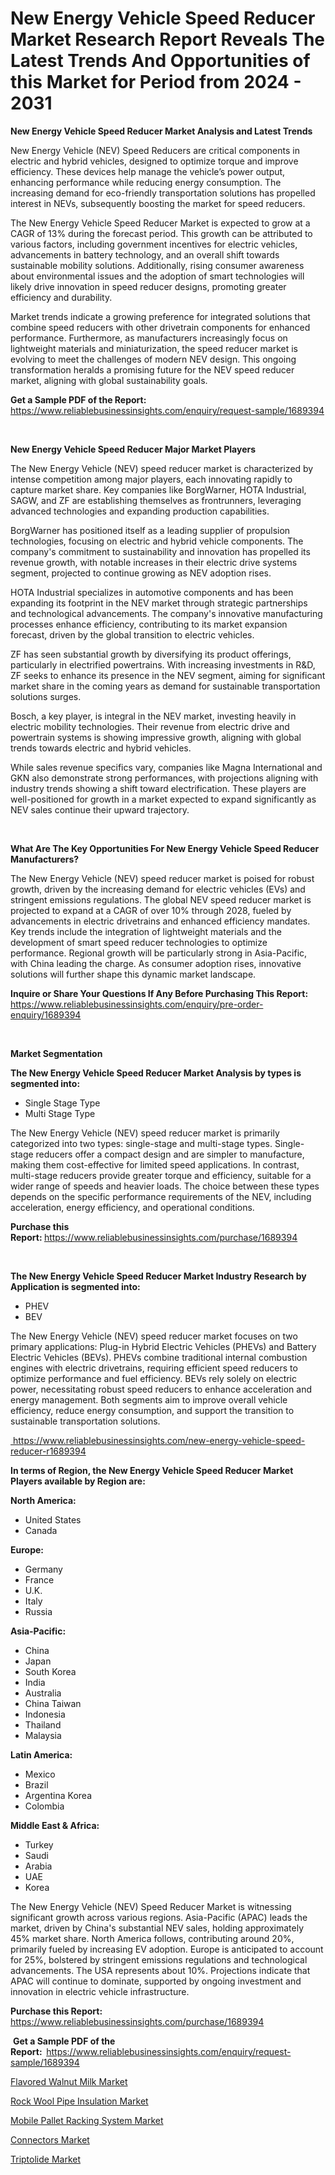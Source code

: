 <p><h1>New Energy Vehicle Speed Reducer Market Research Report Reveals The Latest Trends And Opportunities of this Market for Period from 2024 - 2031</h1></p><p><strong>New Energy Vehicle Speed Reducer Market Analysis and Latest Trends</strong></p>
<p><p>New Energy Vehicle (NEV) Speed Reducers are critical components in electric and hybrid vehicles, designed to optimize torque and improve efficiency. These devices help manage the vehicle’s power output, enhancing performance while reducing energy consumption. The increasing demand for eco-friendly transportation solutions has propelled interest in NEVs, subsequently boosting the market for speed reducers.</p><p>The New Energy Vehicle Speed Reducer Market is expected to grow at a CAGR of 13% during the forecast period. This growth can be attributed to various factors, including government incentives for electric vehicles, advancements in battery technology, and an overall shift towards sustainable mobility solutions. Additionally, rising consumer awareness about environmental issues and the adoption of smart technologies will likely drive innovation in speed reducer designs, promoting greater efficiency and durability.</p><p>Market trends indicate a growing preference for integrated solutions that combine speed reducers with other drivetrain components for enhanced performance. Furthermore, as manufacturers increasingly focus on lightweight materials and miniaturization, the speed reducer market is evolving to meet the challenges of modern NEV design. This ongoing transformation heralds a promising future for the NEV speed reducer market, aligning with global sustainability goals.</p></p>
<p><strong>Get a Sample PDF of the Report:&nbsp;</strong> <a href="https://www.reliablebusinessinsights.com/enquiry/request-sample/1689394?utm_campaign=113&utm_medium=2&utm_source=Github&utm_content=ia&utm_term=17102024&utm_id=new-energy-vehicle-speed-reducer">https://www.reliablebusinessinsights.com/enquiry/request-sample/1689394</a></p>
<p>&nbsp;</p>
<p><strong>New Energy Vehicle Speed Reducer Major Market Players</strong></p>
<p><p>The New Energy Vehicle (NEV) speed reducer market is characterized by intense competition among major players, each innovating rapidly to capture market share. Key companies like BorgWarner, HOTA Industrial, SAGW, and ZF are establishing themselves as frontrunners, leveraging advanced technologies and expanding production capabilities.</p><p>BorgWarner has positioned itself as a leading supplier of propulsion technologies, focusing on electric and hybrid vehicle components. The company's commitment to sustainability and innovation has propelled its revenue growth, with notable increases in their electric drive systems segment, projected to continue growing as NEV adoption rises.</p><p>HOTA Industrial specializes in automotive components and has been expanding its footprint in the NEV market through strategic partnerships and technological advancements. The company's innovative manufacturing processes enhance efficiency, contributing to its market expansion forecast, driven by the global transition to electric vehicles.</p><p>ZF has seen substantial growth by diversifying its product offerings, particularly in electrified powertrains. With increasing investments in R&D, ZF seeks to enhance its presence in the NEV segment, aiming for significant market share in the coming years as demand for sustainable transportation solutions surges.</p><p>Bosch, a key player, is integral in the NEV market, investing heavily in electric mobility technologies. Their revenue from electric drive and powertrain systems is showing impressive growth, aligning with global trends towards electric and hybrid vehicles.</p><p>While sales revenue specifics vary, companies like Magna International and GKN also demonstrate strong performances, with projections aligning with industry trends showing a shift toward electrification. These players are well-positioned for growth in a market expected to expand significantly as NEV sales continue their upward trajectory.</p></p>
<p>&nbsp;</p>
<p><strong>What Are The Key Opportunities For New Energy Vehicle Speed Reducer Manufacturers?</strong></p>
<p><p>The New Energy Vehicle (NEV) speed reducer market is poised for robust growth, driven by the increasing demand for electric vehicles (EVs) and stringent emissions regulations. The global NEV speed reducer market is projected to expand at a CAGR of over 10% through 2028, fueled by advancements in electric drivetrains and enhanced efficiency mandates. Key trends include the integration of lightweight materials and the development of smart speed reducer technologies to optimize performance. Regional growth will be particularly strong in Asia-Pacific, with China leading the charge. As consumer adoption rises, innovative solutions will further shape this dynamic market landscape.</p></p>
<p><strong>Inquire or Share Your Questions If Any Before Purchasing This Report:</strong> <a href="https://www.reliablebusinessinsights.com/enquiry/pre-order-enquiry/1689394?utm_campaign=113&utm_medium=2&utm_source=Github&utm_content=ia&utm_term=17102024&utm_id=new-energy-vehicle-speed-reducer">https://www.reliablebusinessinsights.com/enquiry/pre-order-enquiry/1689394</a></p>
<p>&nbsp;</p>
<p><strong>Market Segmentation</strong></p>
<p><strong>The New Energy Vehicle Speed Reducer Market Analysis by types is segmented into:</strong></p>
<p><ul><li>Single Stage Type</li><li>Multi Stage Type</li></ul></p>
<p><p>The New Energy Vehicle (NEV) speed reducer market is primarily categorized into two types: single-stage and multi-stage types. Single-stage reducers offer a compact design and are simpler to manufacture, making them cost-effective for limited speed applications. In contrast, multi-stage reducers provide greater torque and efficiency, suitable for a wider range of speeds and heavier loads. The choice between these types depends on the specific performance requirements of the NEV, including acceleration, energy efficiency, and operational conditions.</p></p>
<p><strong>Purchase this Report:&nbsp;</strong><a href="https://www.reliablebusinessinsights.com/purchase/1689394?utm_campaign=113&utm_medium=2&utm_source=Github&utm_content=ia&utm_term=17102024&utm_id=new-energy-vehicle-speed-reducer">https://www.reliablebusinessinsights.com/purchase/1689394</a></p>
<p>&nbsp;</p>
<p><strong>The New Energy Vehicle Speed Reducer Market Industry Research by Application is segmented into:</strong></p>
<p><ul><li>PHEV</li><li>BEV</li></ul></p>
<p><p>The New Energy Vehicle (NEV) speed reducer market focuses on two primary applications: Plug-in Hybrid Electric Vehicles (PHEVs) and Battery Electric Vehicles (BEVs). PHEVs combine traditional internal combustion engines with electric drivetrains, requiring efficient speed reducers to optimize performance and fuel efficiency. BEVs rely solely on electric power, necessitating robust speed reducers to enhance acceleration and energy management. Both segments aim to improve overall vehicle efficiency, reduce energy consumption, and support the transition to sustainable transportation solutions.</p></p>
<p><a href="https://www.reliablebusinessinsights.com/new-energy-vehicle-speed-reducer-r1689394?utm_campaign=113&utm_medium=2&utm_source=Github&utm_content=ia&utm_term=17102024&utm_id=new-energy-vehicle-speed-reducer">&nbsp;https://www.reliablebusinessinsights.com/new-energy-vehicle-speed-reducer-r1689394</a></p>
<p><strong>In terms of Region, the New Energy Vehicle Speed Reducer Market Players available by Region are:</strong></p>
<p>
    <p> <strong> North America: </strong>
        <ul>
            <li>United States</li>
            <li>Canada</li>
        </ul>
        </p> 
    <p> <strong> Europe: </strong>
        <ul>
            <li>Germany</li>
            <li>France</li>
            <li>U.K.</li>
            <li>Italy</li>
            <li>Russia</li>
        </ul>
        </p> 
    <p> <strong> Asia-Pacific: </strong>
        <ul>
            <li>China</li>
            <li>Japan</li>
            <li>South Korea</li>
            <li>India</li>
            <li>Australia</li>
            <li>China Taiwan</li>
            <li>Indonesia</li>
            <li>Thailand</li>
            <li>Malaysia</li>
        </ul>
        </p> 
    <p> <strong> Latin America: </strong>
        <ul>
            <li>Mexico</li>
            <li>Brazil</li>
            <li>Argentina Korea</li>
            <li>Colombia</li>
        </ul>
        </p> 
    <p> <strong> Middle East & Africa: </strong>
        <ul>
            <li>Turkey</li>
            <li>Saudi</li>
            <li>Arabia</li>
            <li>UAE</li>
            <li>Korea</li>
        </ul>
    </p>
    </p>
<p><p>The New Energy Vehicle (NEV) Speed Reducer Market is witnessing significant growth across various regions. Asia-Pacific (APAC) leads the market, driven by China's substantial NEV sales, holding approximately 45% market share. North America follows, contributing around 20%, primarily fueled by increasing EV adoption. Europe is anticipated to account for 25%, bolstered by stringent emissions regulations and technological advancements. The USA represents about 10%. Projections indicate that APAC will continue to dominate, supported by ongoing investment and innovation in electric vehicle infrastructure.</p></p>
<p><strong>Purchase this Report: </strong><a href="https://www.reliablebusinessinsights.com/purchase/1689394?utm_campaign=113&utm_medium=2&utm_source=Github&utm_content=ia&utm_term=17102024&utm_id=new-energy-vehicle-speed-reducer">https://www.reliablebusinessinsights.com/purchase/1689394</a></p>
<p>&nbsp;<strong>Get a Sample PDF of the Report:&nbsp;&nbsp;</strong><a href="https://www.reliablebusinessinsights.com/enquiry/request-sample/1689394?utm_campaign=113&utm_medium=2&utm_source=Github&utm_content=ia&utm_term=17102024&utm_id=new-energy-vehicle-speed-reducer">https://www.reliablebusinessinsights.com/enquiry/request-sample/1689394</a></p>
<p><strong></strong></p>
<p><p><a href="https://github.com/denishaucarn/Market-Research-Report-List-1/blob/main/flavored-walnut-milk-market.md?utm_campaign=113&utm_medium=2&utm_source=Github&utm_content=ia&utm_term=17102024&utm_id=new-energy-vehicle-speed-reducer">Flavored Walnut Milk Market</a></p><p><a href="https://www.linkedin.com/pulse/rock-wool-pipe-insulation-sector-surge-82-growth-roadmap-cgdxf?utm_campaign=113&utm_medium=2&utm_source=Github&utm_content=ia&utm_term=17102024&utm_id=new-energy-vehicle-speed-reducer">Rock Wool Pipe Insulation Market</a></p><p><a href="https://issuu.com/reportprime-2/docs/mobile-pallet-racking-system-market_8875e5a5b61e5f?utm_campaign=113&utm_medium=2&utm_source=Github&utm_content=ia&utm_term=17102024&utm_id=new-energy-vehicle-speed-reducer">Mobile Pallet Racking System Market</a></p><p><a href="https://issuu.com/reportprime-2/docs/connectors-market-size-2030.pptx_209182a716d32f?utm_campaign=113&utm_medium=2&utm_source=Github&utm_content=ia&utm_term=17102024&utm_id=new-energy-vehicle-speed-reducer">Connectors Market</a></p><p><a href="https://www.linkedin.com/pulse/triptolide-market-indicators-size-regional-breakdown-3wo9f?utm_campaign=113&utm_medium=2&utm_source=Github&utm_content=ia&utm_term=17102024&utm_id=new-energy-vehicle-speed-reducer">Triptolide Market</a></p></p>